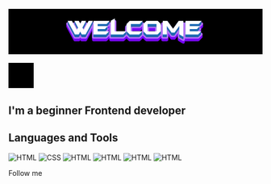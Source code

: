 [![Header](https://github.com/AM1G0S/AM1G0S/blob/main/assets/download.gif)](https://vk.com/amigo_0)

[![Vader](https://github.com/AM1G0S/AM1G0S/blob/main/assets/4uq.gif)](https://t.me/zyazikov) 
## I'm a beginner Frontend developer


## Languages and Tools
![HTML](https://img.shields.io/badge/-HTML-222?style=for-the-badge&logo=html5&logoColor=fff)
![CSS](https://img.shields.io/badge/-css-222?style=for-the-badge&logo=css3&logoColor=fff)
![HTML](https://img.shields.io/badge/-Javs_Script-222?style=for-the-badge&logo=javascript&logoColor=fff)
![HTML](https://img.shields.io/badge/-GULP-222?style=for-the-badge&logo=gulp&logoColor=fff)
![HTML](https://img.shields.io/badge/-scss-222?style=for-the-badge&logo=sass&logoColor=fff)
![HTML](https://img.shields.io/badge/-bem-222?style=for-the-badge&logo=bem&logoColor=fff)


Follow me
